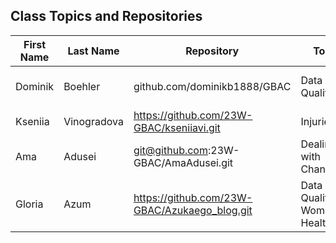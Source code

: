 ## Class Topics and Repositories


| First Name | Last Name | Repository | Topic | First Title | Target Group |
|---|---|---|---|---|---|
| Dominik | Boehler | github.com/dominikb1888/GBAC | Data Quality | Wearable Data Harmonization | Cardiologists in Germany |
| Kseniia | Vinogradova | https://github.com/23W-GBAC/kseniiavi.git | Injuries | First book | Readers |
| Ama | Adusei | git@github.com:23W-GBAC/AmaAdusei.git | Dealing with Change | What is change? | Young People |
| Gloria | Azum | https://github.com/23W-GBAC/Azukaego_blog.git | Data Quality In Women's Healthcare | It's Just Your Anxiety | Women |
